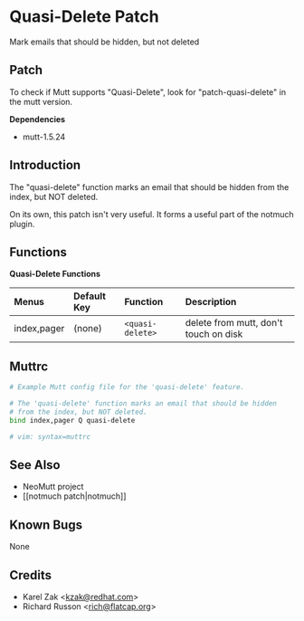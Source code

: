 Quasi-Delete Patch
==================

Mark emails that should be hidden, but not deleted

Patch
-----

To check if Mutt supports "Quasi-Delete", look for "patch-quasi-delete" in the mutt version.

**Dependencies**
-   mutt-1.5.24

Introduction
------------

The "quasi-delete" function marks an email that should be hidden from the index, but NOT deleted.

On its own, this patch isn't very useful. It forms a useful part of the notmuch plugin.

Functions
---------

**Quasi-Delete Functions**

| Menus       | Default Key | Function         | Description                           |
|:------------|:------------|:-----------------|:--------------------------------------|
| index,pager | (none)      | `<quasi-delete>` | delete from mutt, don't touch on disk |

Muttrc
------

```bash
# Example Mutt config file for the 'quasi-delete' feature.

# The 'quasi-delete' function marks an email that should be hidden
# from the index, but NOT deleted.
bind index,pager Q quasi-delete

# vim: syntax=muttrc
```

See Also
--------

-   NeoMutt project
-   [[notmuch patch|notmuch]]

Known Bugs
----------

None

Credits
-------

-   Karel Zak \<kzak@redhat.com\>
-   Richard Russon \<rich@flatcap.org\>

